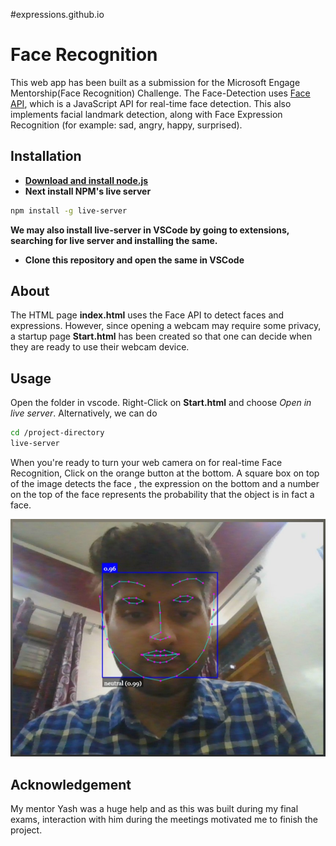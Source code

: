 #expressions.github.io
# Face Recognition
This web app has been built as a submission for the Microsoft Engage Mentorship(Face Recognition) Challenge. The Face-Detection uses [Face API](https://justadudewhohacks.github.io/face-api.js/docs/index.html), which is a JavaScript API for real-time face detection. This also implements facial landmark detection, along with Face Expression Recognition (for example: sad, angry, happy, surprised).
## Installation
* **[Download and install node.js](https://nodejs.org/en/)**
* **Next install NPM's live server**
```bash
npm install -g live-server
```
**We may also install live-server in VSCode by going to extensions, searching for live
server and installing the same.**
* **Clone this repository and open the same in VSCode**

## About
The HTML page **index.html** uses the Face API to detect faces and expressions. However, since opening a webcam may require some privacy, a startup page **Start.html** has been created so that one can decide when they are ready to use their webcam device.

## Usage
Open the folder in vscode. Right-Click on **Start.html** and choose *Open in live server*.
Alternatively, we can do 
```bash
cd /project-directory
live-server 
```
When you're ready to turn your web camera on for real-time Face Recognition, Click on the orange button at the bottom. 
A square box on top of the image detects the face , the expression on the bottom and a number on the top of the face represents the probability that the object is in fact a face.

![alt text](img.jpg)
## Acknowledgement
My mentor Yash was a huge help and as this was built during my final exams, interaction with him during the meetings motivated me to finish the project.  
